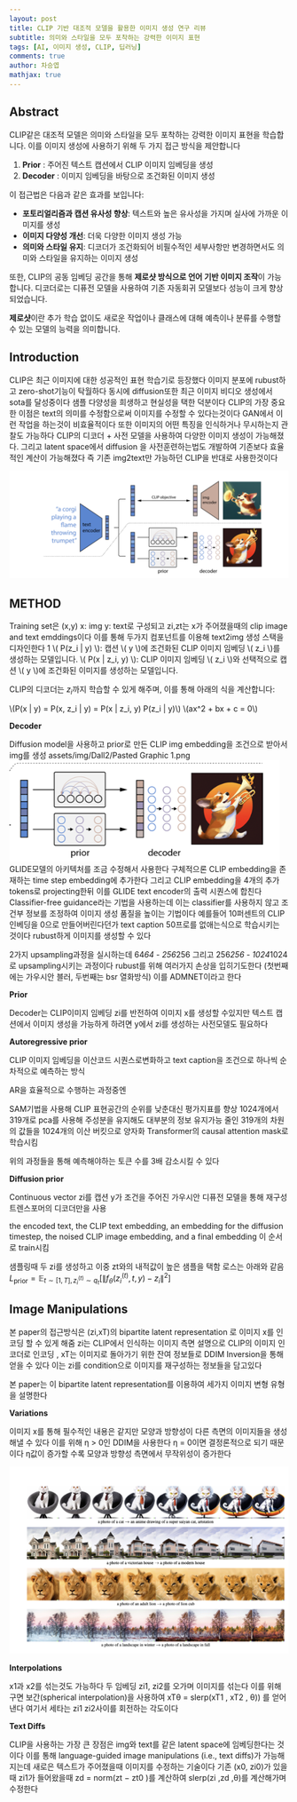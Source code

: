 ```yaml
---
layout: post
title: CLIP 기반 대조적 모델을 활용한 이미지 생성 연구 리뷰
subtitle: 의미와 스타일을 모두 포착하는 강력한 이미지 표현
tags: [AI, 이미지 생성, CLIP, 딥러닝]
comments: true
author: 차승엽
mathjax: true
---
```


## Abstract

CLIP같은 대조적 모델은 의미와 스타일을 모두 포착하는 강력한 이미지 표현을 학습합니다. 이를 이미지 생성에 사용하기 위해 두 가지 접근 방식을 제안합니다

1. **Prior** : 주어진 텍스트 캡션에서 CLIP 이미지 임베딩을 생성
2. **Decoder** : 이미지 임베딩을 바탕으로 조건화된 이미지 생성

이 접근법은 다음과 같은 효과를 보입니다:
- **포토리얼리즘과 캡션 유사성 향상**: 텍스트와 높은 유사성을 가지며 실사에 가까운 이미지를 생성
- **이미지 다양성 개선**: 더욱 다양한 이미지 생성 가능
- **의미와 스타일 유지**: 디코더가 조건화되어 비필수적인 세부사항만 변경하면서도 의미와 스타일을 유지하는 이미지 생성

또한, CLIP의 공동 임베딩 공간을 통해 **제로샷 방식으로 언어 기반 이미지 조작**이 가능합니다. 디코더로는 디퓨전 모델을 사용하여 기존 자동회귀 모델보다 성능이 크게 향상되었습니다.

**제로샷**이란 추가 학습 없이도 새로운 작업이나 클래스에 대해 예측이나 분류를 수행할 수 있는 모델의 능력을 의미합니다.

## Introduction

CLIP은 최근 이미지에 대한 성공적인 표현 학습기로 등장했다 이미지 분포에 rubust하고 zero-shot기능이 탁월하다 동시에 diffusion또한 최근 이미지 비디오 생성에서 sota를 달성중이다 샘플 다양성을 희생하고 현실성을 택한 덕분이다
CLIP의 가장 중요한 이점은 text의 의미를 수정함으로써 이미지를 수정할 수 있다는것이다 GAN에서 이런 작업을 하는것이 비효율적이다 또한 이미지의 어떤 특징을 인식하거나 무시하는지 관찰도 가능하다
CLIP의 디코더 + 사전 모델을 사용하여 다양한 이미지 생성이 가능해졌다. 그리고 latent space에서 diffusion 을 사전훈련하는법도 개발하여 기존보다 효율적인 계산이 가능해졌다 즉 기존 img2text만 가능하던 CLIP을 반대로 사용한것이다

![1](/assets/img/Dall2/1.png)

## METHOD


Training set은 (x,y) x: img y: text로 구성되고 zi,zt는 x가 주어졌을때의 clip image and text emddings이다 이를 통해 두가지 컴포넌트를 이용해 text2img 생성 스택을 디자인한다
1
\\( P(z_i | y) \\): 캡션 \\( y \\)에 조건화된 CLIP 이미지 임베딩 \\( z_i \\)를 생성하는 모델입니다.
\\( P(x | z_i, y) \\): CLIP 이미지 임베딩 \\( z_i \\)와 선택적으로 캡션 \\( y \\)에 조건화된 이미지를 생성하는 모델입니다.


CLIP의 디코더는 $z_i$까지 학습할 수 있게 해주며, 이를 통해 아래의 식을 계산합니다:

\\(P(x | y) = P(x, z_i | y) = P(x | z_i, y) P(z_i | y)\\)
\\(ax^2 + bx + c = 0\\)

**Decoder**

Diffusion model을 사용하고 prior로 만든 CLIP img embedding을 조건으로 받아서 img를 생성
assets/img/Dall2/Pasted Graphic 1.png
![2](/assets/img/Dall2/2.png)
GLIDE모델의 아키텍처를 조금 수정해서 사용한다 구체적으론 CLIP embedding을 존재하는 time step embedding에 추가한다 그리고 CLIP embedding을 4개의 추가 tokens로 projecting한뒤 이를 GLIDE text encoder의 출력 시퀀스에 합친다
Classifier-free guidance라는 기법을 사용하는데 이는 classifier를 사용하지 않고 조건부 정보를 조정하여 이미지 생성 품질을 높이는 기법이다 예를들어 10퍼센트의 CLIP인베딩을 0으로 만들어버린다던가 text caption 50프로를 없애는식으로 학습시키는 것이다 rubust하게 이미지를 생성할 수 있다

2가지 upsampling과정을 실시하는데 64*64 - 256*256 그리고 256*256 - 1024*1024로 upsampling시키는 과정이다 rubust를 위해 여러가지 손상을 입히기도한다 (첫번째에는 가우시안 블러, 두번째는 bsr 열화방식) 이를 ADMNET이라고 한다

**Prior**

Decoder는 CLIP이미지 임베딩 zi를 반전하여 이미지 x를 생성할 수있지만 텍스트 캡션에서 이미지 생성을 가능하게 하려면 y에서 zi를 생성하는 사전모델도 필요하다

**Autoregressive prior**

CLIP 이미지 임베딩을 이산코드 시퀀스로변화하고 text caption을 조건으로 하나씩 순차적으로 예측하는 방식

AR을 효율적으로 수행하는 과정중엔 

SAM기법을 사용해 CLIP 표현공간의 순위를 낮춘대신 평가지표를 향상
1024개에서 319개로 pca를 사용해 주성분을 유지해도 대부분의 정보 유지가능
줄인 319개의 차원의 값들을 1024개의 이산 버킷으로 양자화
Transformer의 causal attention mask로 학습시킴

위의 과정들을 통해 예측해야하는 토큰 수를 3배 감소시킬 수 있다

**Diffusion prior** 

Continuous vector zi를 캡션 y가 조건을 주어진 가우시안 디퓨전 모델을 통해 재구성 트렌스포머의 디코더만을 사용

the encoded text, the CLIP text embedding, an embedding for the diffusion timestep, the noised CLIP image embedding, and a final embedding
이 순서로 train시킴

샘플링때 두 zi를 생성하고 이중 zt와의 내적값이 높은 샘플을 택함 로스는 아래와 같음
$L_{\text{prior}} = \mathbb{E}_{t \sim [1, T], z_i^{(t)} \sim q_t} \left[ \left\| f_{\theta}(z_i^{(t)}, t, y) - z_i \right\|^2 \right]$


## Image Manipulations

본 paper의 접근방식은 (zi,xT)의 bipartite latent representation 로 이미지 x를 인코딩 할 수 있게 해줌 zi는 CLIP에서 인식하는 이미지 측면 설명으로 CLIP의 이미지 인코더로 인코딩 , xT는 이미지로 돌아가기 위한 잔여 정보들로 DDIM Inversion을 통해 얻을 수 있다 이는 zi를 condition으로 이미지를 재구성하는 정보들을 담고있다

본 paper는 이 bipartite latent representation를 이용하여 세가지 이미지 변형 유형을 설명한다

**Variations**

이미지 x를 통해 필수적인 내용은 같지만 모양과 방향성이 다른 측면의 이미지들을 생성해낼 수 있다 이를 위해 η > 0인 DDIM을 사용한다  η = 0이면 결정론적으로 되기 때문이다 η값이 증가할 수록 모양과 방향성 측면에서 무작위성이 증가한다

![3](/assets/img/Dall2/3.png)

**Interpolations**

x1과 x2를 섞는것도 가능하다 두 임베딩 zi1, zi2를 오가며 이미지를 섞는다 이를 위해 구면 보간(spherical interpolation)을 사용하여 xTθ = slerp(xT1 , xT2 , θ)) 를 얻어낸다 여기서 세타는 zi1 zi2사이를 회전하는 각도이다

**Text Diffs**

CLIP을 사용하는 가장 큰 장점은 img와 text를 같은 latent space에 임베딩한다는 것이다 이를 통해 language-guided image manipulations (i.e., text diffs)가 가능해지는데  새로은 텍스트가 주어졌을때 이미지를 수정하는 기술이다 기존 (x0, zi0)가 있을때 zi1가 들어왔을때 zd = norm(zt − zt0 )를 계산하여  slerp(zi ,zd ,θ)를 계산해가며 수정한다
